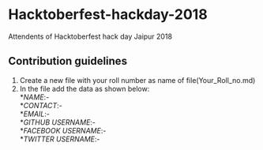 # Hacktoberfest-hackday-2018
Attendents of Hacktoberfest hack day Jaipur 2018

## Contribution guidelines
1. Create a new file with your roll number as name of file(Your_Roll_no.md)
2. In the file add the data as shown below:<br/>
  **NAME*:-<br/>
  **CONTACT*:-<br/>
  **EMAIL*:-<br/>
  **GITHUB USERNAME*:-<br/>
  **FACEBOOK USERNAME*:-<br/>
  **TWITTER USERNAME*:-<br/>
